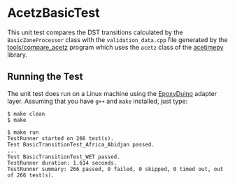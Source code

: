 # AcetzBasicTest

This unit test compares the DST transitions calculated by the
`BasicZoneProcessor` class with the `validation_data.cpp` file generated by the
[tools/compare_acetz](../../tools/compare_acetz) program which uses the `acetz`
class of the [acetimepy](https://github.com/bxparks/acetimepy) library.

## Running the Test

The unit test does run on a Linux machine using the
[EpoxyDuino](https://github.com/bxparks/EpoxyDuino) adapter layer.
Assuming that you have `g++` and `make` installed, just type:

```
$ make clean
$ make

$ make run
TestRunner started on 266 test(s).
Test BasicTransitionTest_Africa_Abidjan passed.
...
Test BasicTransitionTest_WET passed.
TestRunner duration: 1.614 seconds.
TestRunner summary: 266 passed, 0 failed, 0 skipped, 0 timed out, out of 266 test(s).
```
